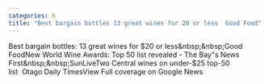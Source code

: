 ```yaml
---
categories: h
title: "Best bargain bottles 13 great wines for 20 or less  Good Food"
---
```

Best bargain bottles: 13 great wines for $20 or less&nbsp;&nbsp;Good FoodNew World Wine Awards: Top 50 list revealed - The Bay"s News First&nbsp;&nbsp;SunLiveTwo Central wines on under-$25 top-50 list&nbsp;&nbsp;Otago Daily TimesView Full coverage on Google News